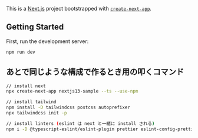 This is a [Next.js](https://nextjs.org/) project bootstrapped with [`create-next-app`](https://github.com/vercel/next.js/tree/canary/packages/create-next-app).

## Getting Started

First, run the development server:

```bash
npm run dev
```

## あとで同じような構成で作るとき用の叩くコマンド

```bash
// install next
npx create-next-app nextjs13-sample --ts --use-npm

// install tailwind
npm install -D tailwindcss postcss autoprefixer
npx tailwindcss init -p

// install linters (eslint は next と一緒に install される)
npm i -D @typescript-eslint/eslint-plugin prettier eslint-config-prettier eslint-plugin-import eslint-plugin-jsx-a11y eslint-plugin-react eslint-plugin-react-hooks eslint-plugin-unused-imports
```